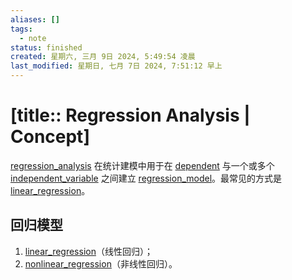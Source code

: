 ```yaml
---
aliases: []
tags:
  - note
status: finished
created: 星期六, 三月 9日 2024, 5:49:54 凌晨
last_modified: 星期日, 七月 7日 2024, 7:51:12 早上
---
```


# [title:: Regression Analysis | Concept]

[regression_analysis](regression_analysis.md) 在统计建模中用于在 [dependent](dependent.md) 与一个或多个 [independent_variable](independent_variable.md) 之间建立 [regression_model](regression_model.md)。最常见的方式是 [linear_regression](linear_regression.md)。

## 回归模型

1) [linear_regression](linear_regression.md)（线性回归）；
2) [nonlinear_regression](nonlinear_regression.md)（非线性回归）。
